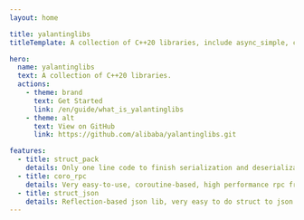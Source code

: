```yaml
---
layout: home

title: yalantinglibs
titleTemplate: A collection of C++20 libraries, include async_simple, coro_rpc and struct_pack.

hero:
  name: yalantinglibs
  text: A collection of C++20 libraries.
  actions:
    - theme: brand
      text: Get Started
      link: /en/guide/what_is_yalantinglibs
    - theme: alt
      text: View on GitHub
      link: https://github.com/alibaba/yalantinglibs.git

features:
  - title: struct_pack
    details: Only one line code to finish serialization and deserialization, 2-50x faster than protobuf.
  - title: coro_rpc
    details: Very easy-to-use, coroutine-based, high performance rpc framework with C++20, more than 2000w qps in echo scene.
  - title: struct_json
    details: Reflection-based json lib, very easy to do struct to json and json to struct.
---
```

